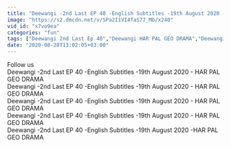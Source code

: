 ```yaml
---
title: "Deewangi -2nd Last EP 40 -English Subtitles -19th August 2020 - HAR PAL GEO DRAMA"
image: "https://s2.dmcdn.net/v/SPa2I1VI4faS77_Mb/x240"
vid_id: "x7vo9ea"
categories: "fun"
tags: ["Deewangi 2nd Last Ep 40","Deewangi HAR PAL GEO DRAMA","Deewangi -2nd Last Ep 40"]
date: "2020-08-28T13:02:05+03:00"
---
```

Follow us  <br>Deewangi -2nd Last EP 40 -English Subtitles -19th August 2020 - HAR PAL GEO DRAMA  <br>Deewangi -2nd Last EP 40 -English Subtitles -19th August 2020 - HAR PAL GEO DRAMA  <br>Deewangi -2nd Last EP 40 -English Subtitles -19th August 2020 - HAR PAL GEO DRAMA  <br>Deewangi -2nd Last EP 40 -English Subtitles -19th August 2020 - HAR PAL GEO DRAMA  <br>Deewangi -2nd Last EP 40 -English Subtitles -19th August 2020 -HAR PAL GEO DRAMA
